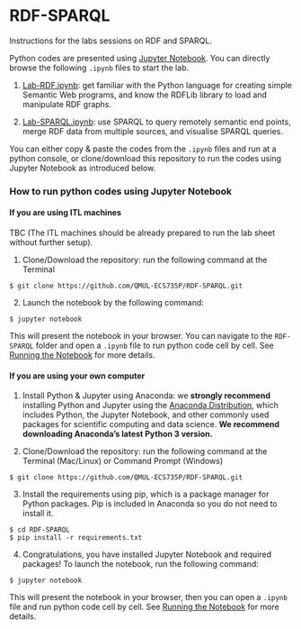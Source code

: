 # RDF-SPARQL
Instructions for the labs sessions on RDF and SPARQL.

Python codes are presented using [Jupyter Notebook](http://jupyter.org/index.html). You can directly browse the following `.ipynb` files to start the lab.

1. [Lab-RDF.ipynb](https://nbviewer.jupyter.org/github/QMUL-ECS735P/RDF-SPARQL/blob/master/Lab-RDF.ipynb): get familiar with the Python language for creating simple Semantic Web programs, and know the RDFLib library to load and manipulate RDF graphs.

2. [Lab-SPARQL.ipynb](https://nbviewer.jupyter.org/github/QMUL-ECS735P/RDF-SPARQL/blob/master/Lab-SPARQL.ipynb): use SPARQL to query remotely semantic end points, merge RDF data from multiple sources, and visualise SPARQL queries.

You can either copy & paste the codes from the `.ipynb` files and run at a python console, or clone/download this repository to run the codes using Jupyter Notebook as introduced below.


### How to run python codes using Jupyter Notebook

#### If you are using ITL machines

TBC (The ITL machines should be already prepared to run the lab sheet without further setup). 

1. Clone/Download the repository: run the following command at the Terminal
```
$ git clone https://github.com/QMUL-ECS735P/RDF-SPARQL.git
```

2. Launch the notebook by the following command:
```
$ jupyter notebook
```

This will present the notebook in your browser. You can navigate to the `RDF-SPARQL` folder and open a `.ipynb` file to run python code cell by cell. See [Running the Notebook](https://jupyter.readthedocs.io/en/latest/running.html#running) for more details.

#### If you are using your own computer

1. Install Python & Jupyter using Anaconda: we **strongly recommend** installing Python and Jupyter using the [Anaconda Distribution](https://www.anaconda.com/download/), which includes Python, the Jupyter Notebook, and other commonly used packages for scientific computing and data science. **We recommend downloading Anaconda’s latest Python 3 version.**

2. Clone/Download the repository: run the following command at the Terminal (Mac/Linux) or Command Prompt (Windows)
```
$ git clone https://github.com/QMUL-ECS735P/RDF-SPARQL.git
```

3. Install the requirements using pip, which is a package manager for Python packages. Pip is included in Anaconda so you do not need to install it.
```
$ cd RDF-SPARQL
$ pip install -r requirements.txt
```

4. Congratulations, you have installed Jupyter Notebook and required packages! To launch the notebook, run the following command:
```
$ jupyter notebook
```

This will present the notebook in your browser, then you can open a `.ipynb` file and run python code cell by cell. See [Running the Notebook](https://jupyter.readthedocs.io/en/latest/running.html#running) for more details.
